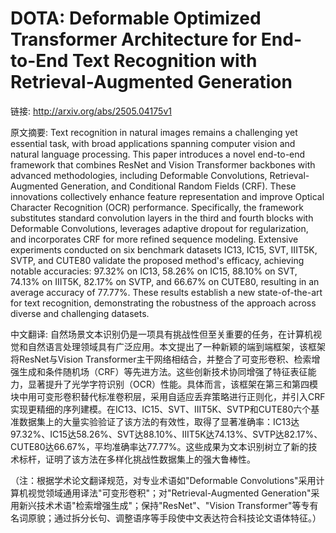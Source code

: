 # DOTA: Deformable Optimized Transformer Architecture for End-to-End Text Recognition with Retrieval-Augmented Generation

链接: http://arxiv.org/abs/2505.04175v1

原文摘要:
Text recognition in natural images remains a challenging yet essential task,
with broad applications spanning computer vision and natural language
processing. This paper introduces a novel end-to-end framework that combines
ResNet and Vision Transformer backbones with advanced methodologies, including
Deformable Convolutions, Retrieval-Augmented Generation, and Conditional Random
Fields (CRF). These innovations collectively enhance feature representation and
improve Optical Character Recognition (OCR) performance. Specifically, the
framework substitutes standard convolution layers in the third and fourth
blocks with Deformable Convolutions, leverages adaptive dropout for
regularization, and incorporates CRF for more refined sequence modeling.
Extensive experiments conducted on six benchmark datasets IC13, IC15, SVT,
IIIT5K, SVTP, and CUTE80 validate the proposed method's efficacy, achieving
notable accuracies: 97.32% on IC13, 58.26% on IC15, 88.10% on SVT, 74.13% on
IIIT5K, 82.17% on SVTP, and 66.67% on CUTE80, resulting in an average accuracy
of 77.77%. These results establish a new state-of-the-art for text recognition,
demonstrating the robustness of the approach across diverse and challenging
datasets.

中文翻译:
自然场景文本识别仍是一项具有挑战性但至关重要的任务，在计算机视觉和自然语言处理领域具有广泛应用。本文提出了一种新颖的端到端框架，该框架将ResNet与Vision Transformer主干网络相结合，并整合了可变形卷积、检索增强生成和条件随机场（CRF）等先进方法。这些创新技术协同增强了特征表征能力，显著提升了光学字符识别（OCR）性能。具体而言，该框架在第三和第四模块中用可变形卷积替代标准卷积层，采用自适应丢弃策略进行正则化，并引入CRF实现更精细的序列建模。在IC13、IC15、SVT、IIIT5K、SVTP和CUTE80六个基准数据集上的大量实验验证了该方法的有效性，取得了显著准确率：IC13达97.32%、IC15达58.26%、SVT达88.10%、IIIT5K达74.13%、SVTP达82.17%、CUTE80达66.67%，平均准确率达77.77%。这些成果为文本识别树立了新的技术标杆，证明了该方法在多样化挑战性数据集上的强大鲁棒性。

（注：根据学术论文翻译规范，对专业术语如"Deformable Convolutions"采用计算机视觉领域通用译法"可变形卷积"；对"Retrieval-Augmented Generation"采用新兴技术术语"检索增强生成"；保持"ResNet"、"Vision Transformer"等专有名词原貌；通过拆分长句、调整语序等手段使中文表达符合科技论文语体特征。）
